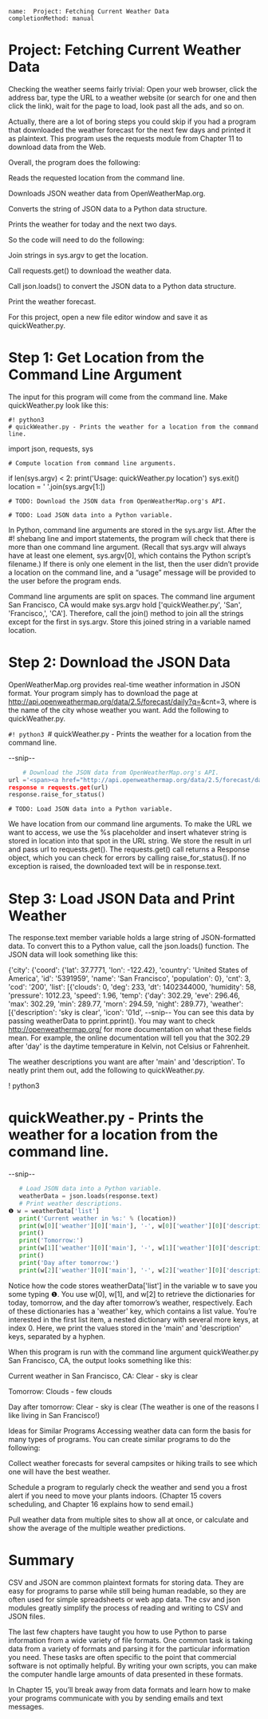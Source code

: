 ```ngMeta
name:  Project: Fetching Current Weather Data
completionMethod: manual
```
# Project: Fetching Current Weather Data
Checking the weather seems fairly trivial: Open your web browser, click the address bar, type the URL to a weather website (or search for one and then click the link), wait for the page to load, look past all the ads, and so on.

Actually, there are a lot of boring steps you could skip if you had a program that downloaded the weather forecast for the next few days and printed it as plaintext. This program uses the requests module from Chapter 11 to download data from the Web.

Overall, the program does the following:

Reads the requested location from the command line.

Downloads JSON weather data from OpenWeatherMap.org.

Converts the string of JSON data to a Python data structure.

Prints the weather for today and the next two days.

So the code will need to do the following:

Join strings in sys.argv to get the location.

Call requests.get() to download the weather data.

Call json.loads() to convert the JSON data to a Python data structure.

Print the weather forecast.

For this project, open a new file editor window and save it as quickWeather.py.

# Step 1: Get Location from the Command Line Argument
The input for this program will come from the command line. Make quickWeather.py look like this:


	#! python3
	# quickWeather.py - Prints the weather for a location from the command line.

import json, requests, sys

	# Compute location from command line arguments.
if len(sys.argv) < 2:
    print('Usage: quickWeather.py location')
    sys.exit()
location = ' '.join(sys.argv[1:])

	# TODO: Download the JSON data from OpenWeatherMap.org's API.

	# TODO: Load JSON data into a Python variable.
In Python, command line arguments are stored in the sys.argv list. After the #! shebang line and import statements, the program will check that there is more than one command line argument. (Recall that sys.argv will always have at least one element, sys.argv[0], which contains the Python script’s filename.) If there is only one element in the list, then the user didn’t provide a location on the command line, and a “usage” message will be provided to the user before the program ends.

Command line arguments are split on spaces. The command line argument San Francisco, CA would make sys.argv hold ['quickWeather.py', 'San', 'Francisco,', 'CA']. Therefore, call the join() method to join all the strings except for the first in sys.argv. Store this joined string in a variable named location.

# Step 2: Download the JSON Data
OpenWeatherMap.org provides real-time weather information in JSON format. Your program simply has to download the page at http://api.openweathermap.org/data/2.5/forecast/daily?q=<Location>&cnt=3, where <Location> is the name of the city whose weather you want. Add the following to quickWeather.py.


`#! python3
`# quickWeather.py - Prints the weather for a location from the command line.

--snip--
```python
	# Download the JSON data from OpenWeatherMap.org's API.
url ='<span><a href="http://api.openweathermap.org/data/2.5/forecast/daily?q=%s&cnt=3'">http://api.openweathermap.org/data/2.5/forecast/daily?q=%s&cnt=3'</a></span> % (location)
response = requests.get(url)
response.raise_for_status()
```

	# TODO: Load JSON data into a Python variable.
We have location from our command line arguments. To make the URL we want to access, we use the %s placeholder and insert whatever string is stored in location into that spot in the URL string. We store the result in url and pass url to requests.get(). The requests.get() call returns a Response object, which you can check for errors by calling raise_for_status(). If no exception is raised, the downloaded text will be in response.text.

# Step 3: Load JSON Data and Print Weather
The response.text member variable holds a large string of JSON-formatted data. To convert this to a Python value, call the json.loads() function. The JSON data will look something like this:


{'city': {'coord': {'lat': 37.7771, 'lon': -122.42},
          'country': 'United States of America',
          'id': '5391959',
          'name': 'San Francisco',
          'population': 0},
'cnt': 3,
'cod': '200',
'list': [{'clouds': 0,
          'deg': 233,
          'dt': 1402344000,
          'humidity': 58,
          'pressure': 1012.23,
          'speed': 1.96,
          'temp': {'day': 302.29,
                   'eve': 296.46,
                   'max': 302.29,
                   'min': 289.77,
                   'morn': 294.59,
                   'night': 289.77},
          'weather': [{'description': 'sky is clear',
                       'icon': '01d',
--snip--
You can see this data by passing weatherData to pprint.pprint(). You may want to check http://openweathermap.org/ for more documentation on what these fields mean. For example, the online documentation will tell you that the 302.29 after 'day' is the daytime temperature in Kelvin, not Celsius or Fahrenheit.

The weather descriptions you want are after 'main' and 'description'. To neatly print them out, add the following to quickWeather.py.


   ! python3
   # quickWeather.py - Prints the weather for a location from the command line.

   --snip--
```python
   # Load JSON data into a Python variable.
   weatherData = json.loads(response.text)
   # Print weather descriptions.
❶ w = weatherData['list']
   print('Current weather in %s:' % (location))
   print(w[0]['weather'][0]['main'], '-', w[0]['weather'][0]['description'])
   print()
   print('Tomorrow:')
   print(w[1]['weather'][0]['main'], '-', w[1]['weather'][0]['description'])
   print()
   print('Day after tomorrow:')
   print(w[2]['weather'][0]['main'], '-', w[2]['weather'][0]['description'])
```
Notice how the code stores weatherData['list'] in the variable w to save you some typing ❶. You use w[0], w[1], and w[2] to retrieve the dictionaries for today, tomorrow, and the day after tomorrow’s weather, respectively. Each of these dictionaries has a 'weather' key, which contains a list value. You’re interested in the first list item, a nested dictionary with several more keys, at index 0. Here, we print the values stored in the 'main' and 'description' keys, separated by a hyphen.

When this program is run with the command line argument quickWeather.py San Francisco, CA, the output looks something like this:


Current weather in San Francisco, CA:
Clear - sky is clear

Tomorrow:
Clouds - few clouds

Day after tomorrow:
Clear - sky is clear
(The weather is one of the reasons I like living in San Francisco!)

Ideas for Similar Programs
Accessing weather data can form the basis for many types of programs. You can create similar programs to do the following:

Collect weather forecasts for several campsites or hiking trails to see which one will have the best weather.

Schedule a program to regularly check the weather and send you a frost alert if you need to move your plants indoors. (Chapter 15 covers scheduling, and Chapter 16 explains how to send email.)

Pull weather data from multiple sites to show all at once, or calculate and show the average of the multiple weather predictions.

# Summary
CSV and JSON are common plaintext formats for storing data. They are easy for programs to parse while still being human readable, so they are often used for simple spreadsheets or web app data. The csv and json modules greatly simplify the process of reading and writing to CSV and JSON files.

The last few chapters have taught you how to use Python to parse information from a wide variety of file formats. One common task is taking data from a variety of formats and parsing it for the particular information you need. These tasks are often specific to the point that commercial software is not optimally helpful. By writing your own scripts, you can make the computer handle large amounts of data presented in these formats.

In Chapter 15, you’ll break away from data formats and learn how to make your programs communicate with you by sending emails and text messages.